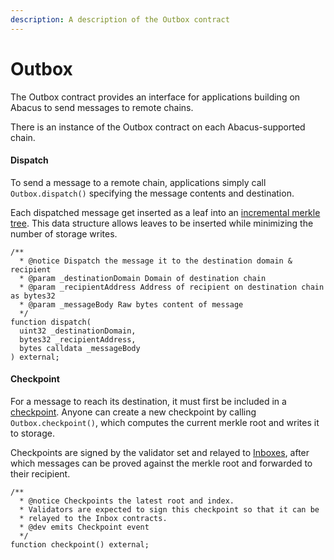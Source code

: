 ```yaml
---
description: A description of the Outbox contract
---
```


# Outbox

The Outbox contract provides an interface for applications building on Abacus to send messages to remote chains.

There is an instance of the Outbox contract on each Abacus-supported chain.

#### Dispatch

To send a message to a remote chain, applications simply call `Outbox.dispatch()` specifying the message contents and destination.

Each dispatched message get inserted as a leaf into an [incremental merkle tree](https://medium.com/@josephdelong/ethereum-2-0-deposit-merkle-tree-13ec8404ca4f). This data structure allows leaves to be inserted while minimizing the number of storage writes.

```solidity
/**
  * @notice Dispatch the message it to the destination domain & recipient
  * @param _destinationDomain Domain of destination chain
  * @param _recipientAddress Address of recipient on destination chain as bytes32
  * @param _messageBody Raw bytes content of message
  */
function dispatch(
  uint32 _destinationDomain,
  bytes32 _recipientAddress,
  bytes calldata _messageBody
) external;
```

#### Checkpoint

For a message to reach its destination, it must first be included in a [checkpoint](./#checkpoints). Anyone can create a new checkpoint by calling `Outbox.checkpoint()`, which computes the current merkle root and writes it to storage.

Checkpoints are signed by the validator set and relayed to [Inboxes](inbox.md), after which messages can be proved against the merkle root and forwarded to their recipient.

```solidity
/**
  * @notice Checkpoints the latest root and index.
  * Validators are expected to sign this checkpoint so that it can be
  * relayed to the Inbox contracts.
  * @dev emits Checkpoint event
  */
function checkpoint() external;
```
